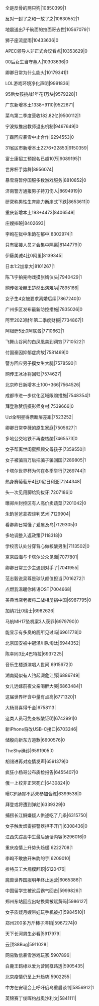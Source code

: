 全是反骨的两只狗|10850399|1

反对一封了之和一放了之|10630552|1

地震送出7千碗面的拉面哥去世|10567079|1

狮子座流星雨|10433636|0

APEC领导人非正式会议看点|10353629|0

00后女生当守墓人|10303636|0

卿卿日常为什么能火|10179341|1

LOL游戏环境净化声明|9991836|

95后女孩挑战1年花1万块|9579228|1

广东新增本土1338+9110|9522671|

菜鸟第二季度营收182.82亿|9500112|1

宁波拟推出教师退出机制|9467649|0

丁磊回应暴雪中止合作|9294553|0

31省区市新增本土2276+22853|9150359|

富士康招工预报名已超10万|9089195|1

世界杯手势舞|8956074|

暴雪将暂停国服多数游戏服务|8810852|0

济南警方通报男子持刀伤人|8694919|0

研究称男性生育能力断崖式下跌|8653611|0

重庆新增本土193+4473|8406549|

庄嫂摔碗|8402693|

李峋在狱中朱韵在郁中|8302974|1

只有密接人员才会集中隔离|8144779|0

伊藤美诚4比0阿里|8139345|

日本1:2加拿大|8101267|1

陈飞宇拍完吻戏摸张婧仪头|7940429|1

网传张凌赫王楚然出演难哄|7895166|

女子生4女被要求离婚后续|7867240|0

广州多区发布最新防控措施|7835026|0

阿里2023财年第二季度财报|7734867|1

阿根廷5比0阿联酋|7710662|1

飞舞山谷间的白凤凰美到词穷|7710522|1

付国豪因抑郁症病故|7581469|0

警方回应男子摸女生大腿|7578590|1

网传王冰冰将回归|7574627|

北京昨日新增本土100+366|7564526|

成都市进一步优化区域限购措施|7548354|1

拜登称赞俄摄影师身材|7539666|0

Uzi全明星得票断层差距|7523252|

卿卿日常李薇的原生家庭|7505627|1

多地公交地铁不再查核酸|7465573|0

女子帮离世闺蜜照顾父母孩子|7359550|1

女子被骗百万后把骗子骗回国|7289805|1

卡塔尔世界杯为何在冬季举行|7269744|1

热身赛葡萄牙4比0尼日利亚|7244348|

头一次见用脚给狗拔牙|7207186|0

曝郑州封控区有人高价卖蔬菜|7201042|0

朱韵爸爸拿捏谈判艺术|7129904|

看卿卿日常懂了爱屋及乌|7129305|0

多地调整入返政策|7118318|0

学校否认处分穿背心做核酸男生|7113502|0

京京四海与卡塔尔公众见面|7077801|

卿卿日常三少主遇到对手了|7041955|

范志毅说吴尊是球队颜值担当|7016272|1

点燃我温暖你韩语OST|7004668|

美典当店老板将二战相册捐中国|6987795|0

加纳2比0瑞士|6982626|

马航MH17坠机案3人获罪|6979790|0

能显示有多臭的厕所见过吗|6961778|0

北京国安被中冠泾川队淘汰|6944352|

陈幸同3比4巴特拉|6937225|

音乐生楼道演唱人世间|6915672|0

湖南疑似有人钓起濒危江豚|6886749|

女儿远嫁前夜父亲喝醉大哭|6863484|1

这届世界杯含中量有点高|6771320|1

大杨哥喜得千金|6758113|

这类人员可免查核酸证明|6742991|0

新iPhone将改USB-C接口|6703246|

储殷向新东方道歉|6600576|0

TheShy确诊|6591905|0

胡锡进再对疫情发声|6591379|0

疯狂小杨哥公布质检报告|6455407|0

俄一上校非正常死亡|6430824|0

曝C罗肠胃不适未参加合练|6399538|0

拜登或将遭到弹劾|6339329|0

捕捞长江鲟嫌疑人供述吃了几条|6315750|

女子触发烟雾报警器拒不开门|6308436|0

江西失踪高中生最后通话内容|6296016|0

重庆疫情上升势头趋缓|6222708|1

李峋不敢放开朱韵的手|6209010|

推特员工大规模辞职|6120476|

魔兽世界国服明年终止运营|6065386|1

中国留学生被讹后霸气回击|5999826|1

郑州东站回应出站换乘被赋黄码|5986127|

女子质疑月嫂带娃玩手机被打|5984510|1

郑州200多万斤柿子滞销|5967274|0

天下长河男生必看|5917979|

云顶S8Bug|5911028|

网易致信暴雪游戏玩家|5907896|

白鹿王鹤棣以爱为营同框路透|5905435|

北京疫情仍呈上升趋势|5902255|

中方在安理会上呼吁俄乌重启谈判|5856912|1

英锦赛丁俊晖约战奥沙利文|5841111|

